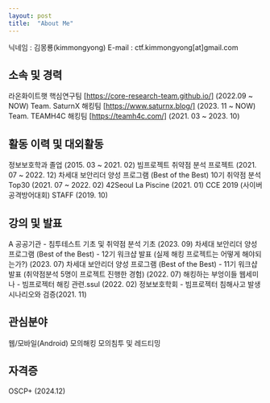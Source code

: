 ```yaml
---
layout: post
title:  "About Me"
---
```


닉네임 : 김몽룡(kimmongyong)
E-mail : ctf.kimmongyong[at]gmail.com

## 소속 및 경력
라온화이트햇 핵심연구팀 [https://core-research-team.github.io/] (2022.09 ~ NOW)
Team. SaturnX 해킹팀 [https://www.saturnx.blog/] (2023. 11 ~ NOW)
Team. TEAMH4C 해킹팀 [https://teamh4c.com/] (2021. 03 ~ 2023. 10)

## 활동 이력 및 대외활동
정보보호학과 졸업 (2015. 03 ~ 2021. 02)
빔프로젝트 취약점 분석 프로젝트 (2021. 07 ~ 2022. 12)
차세대 보안리더 양성 프로그램 (Best of the Best) 10기 취약점 분석 Top30 (2021. 07 ~ 2022. 02)
42Seoul La Piscine (2021. 01)
CCE 2019  (사이버공격방어대회) STAFF (2019. 10)

## 강의 및 발표
A 공공기관 - 침투테스트 기초 및 취약점 분석 기초 (2023. 09)
차세대 보안리더 양성 프로그램 (Best of the Best) - 12기 워크샵 발표 (실제 해킹 프로젝트는 어떻게 해야되는가?) (2023. 07)
차세대 보안리더 양성 프로그램 (Best of the Best) - 11기 워크샵 발표 (취약점분석 5명이 프로젝트 진행한 경험) (2022. 07)
해킹하는 부엉이들 웹세미나 - 빔프로젝터 해킹 관련.ssul (2022. 02)
정보보호학회 - 빔프로젝터 침해사고 발생 시나리오와 검증(2021. 11)

## 관심분야
웹/모바일(Android) 모의해킹
모의침투 및 레드티밍

## 자격증
OSCP+ (2024.12)